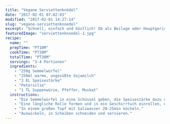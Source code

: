 ```yaml
---
title: "Vegane Serviettenknödel"
date: "2017-02-01 07:02:03"
modified: "2017-02-01 14:27:14"
slug: "vegane-serviettenknoedel"
excerpt: "Schnell, einfach und köstlich! Ob als Beilage oder Hauptgericht z.B. mit Pilzsauce - Serviettenknödel mag jede*r, oder?"
featuredImage: "serviettenknoedel-1.jpg"
recipe:
  name: ""
  prepTime: "PT10M"
  cookTime: "PT20M"
  totalTime: "PT30M"
  servings: "3-4 Portionen"
  ingredients:
    - "250g Semmelwürfel"
    - "250ml warme, ungesüßte Sojamilch"
    - "3 EL Speisestärke"
    - "Petersilie"
    - "1 TL Suppenwürze, Pfeffer, Muskat"
  instructions:
    - "Die Semmelwürfel in eine Schüssel geben, die Speisestärke dazu und gut vermischen. Die Milch aufwärmen, die Gewürze einrühren und über die Semmelwürfel gießen. Wieder gut mischen solange bis eine zusammenhaltende Masse entsteht."
    - "Eine längliche Rolle formen und in ein Geschirrtuch einrollen, die Enden gut verdrehen."
    - "In einem großen Topf mit Salzwasser 20-25min köcheln."
    - "Auswickeln, in Scheiben schneiden und servieren."
---
```



